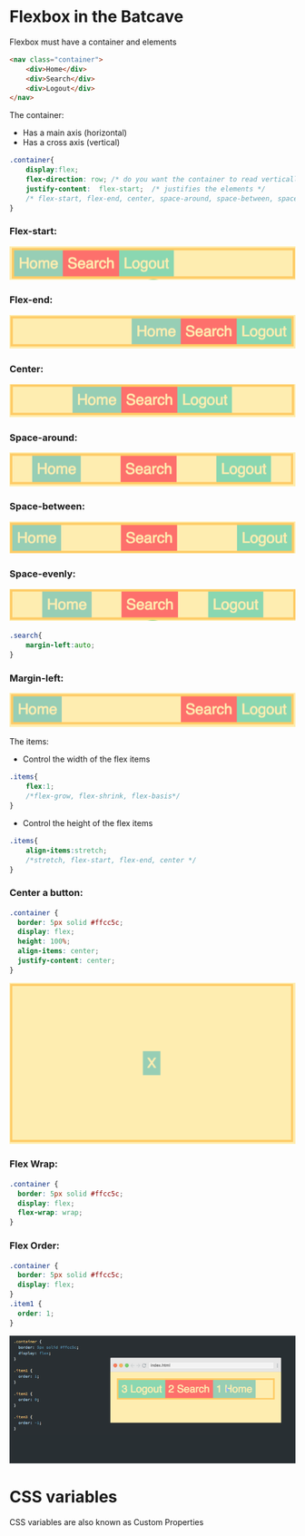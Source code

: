 # Flexbox in the Batcave

Flexbox must have a container and elements
```HTML
<nav class="container">
    <div>Home</div>
    <div>Search</div>
    <div>Logout</div>
</nav>
```

The container:
* Has a main axis (horizontal)
* Has a cross axis (vertical)
```CSS
.container{
    display:flex; 
    flex-direction: row; /* do you want the container to read vertically or horizontally? */
    justify-content:  flex-start;  /* justifies the elements */ 
    /* flex-start, flex-end, center, space-around, space-between, space-evenly */
}
```
### Flex-start:
![flex-start](/flexbox/flex-start.png)
### Flex-end:
![flex-end](/flexbox/flex-end.png)
### Center:
![center](/flexbox/center.png)
### Space-around:
![Space-around](/flexbox/space-around.png)
### Space-between:
![Space-between](/flexbox/space-between.png)
### Space-evenly:
![Space-evenly](/flexbox/space-evenly.png)

```CSS
.search{
    margin-left:auto;
}
```
### Margin-left:
![Margin-left](/flexbox/margin-left.png)

The items:
* Control the width of the flex items
```CSS
.items{
    flex:1;
    /*flex-grow, flex-shrink, flex-basis*/
}
```
* Control the height of the flex items
```CSS
.items{
    align-items:stretch;
    /*stretch, flex-start, flex-end, center */
}
```

### Center a button:
```CSS
.container {
  border: 5px solid #ffcc5c;
  display: flex;
  height: 100%;
  align-items: center;
  justify-content: center;
}
```
![centerabutton](/flexbox/centerabutton.png)

### Flex Wrap:
```CSS
.container {
  border: 5px solid #ffcc5c;
  display: flex;
  flex-wrap: wrap;
}
```

### Flex Order:
```CSS
.container {
  border: 5px solid #ffcc5c;
  display: flex;
}
.item1 {
  order: 1;
}
```
![flex-order](/flexbox/flex-order.png)

# CSS variables
CSS variables are also known as Custom Properties